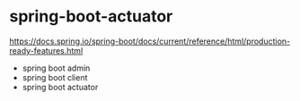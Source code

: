 # spring-boot-actuator
https://docs.spring.io/spring-boot/docs/current/reference/html/production-ready-features.html

- spring boot admin
- spring boot client
- spring boot actuator
